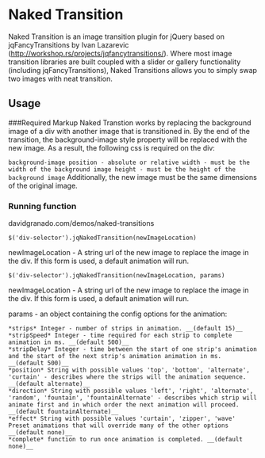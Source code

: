 # Naked Transition

Naked Transition is an image transition plugin for jQuery based on jqFancyTransitions by Ivan Lazarevic (http://workshop.rs/projects/jqfancytransitions/).  Where most image transition libraries are built coupled with a slider or gallery functionality (including jqFancyTransitions), Naked Transitions allows you to simply swap two images with neat transition.

## Usage

###Required Markup
Naked Transtion works by replacing the background image of a div with another image that is transitioned in.  By the end of the transition, the background-image style property will be replaced with the new image.  As a result, the following css is required on the div:

`
background-image
position - absolute or relative
width - must be the width of the background image
height - must be the height of the background image
`
Additionally, the new image must be the same dimensions of the original image.

### Running function

davidgranado.com/demos/naked-transitions

`$('div-selector').jqNakedTransition(newImageLocation)`

newImageLocation - A string url of the new image to replace the image in the div.  If this form is used, a default animation will run.

`$('div-selector').jqNakedTransition(newImageLocation, params)`

newImageLocation - A string url of the new image to replace the image in the div.  If this form is used, a default animation will run.

params - an object containing the config options for the animation:

	*strips* Integer - number of strips in animation. __(default 15)__
	*stripSpeed* Integer - time required for each strip to complete animation in ms. __(default 500)__
	*stripDelay* Integer - time between the start of one strip's animation and the start of the next strip's animation animation in ms. __(default 500)__
	*position* String with possible values 'top', 'bottom', 'alternate', 'curtain' - describes where the strips will the animation sequence. __(default alternate)__
	*direction* String with possible values 'left', 'right', 'alternate', 'random', 'fountain', 'fountainAlternate' - describes which strip will animate first and in which order the next animation will proceed. __(default fountainAlternate)__
	*effect* String with possible values 'curtain', 'zipper', 'wave' Preset animations that will override many of the other options __(default none)__
	*complete* function to run once animation is completed. __(default none)__
